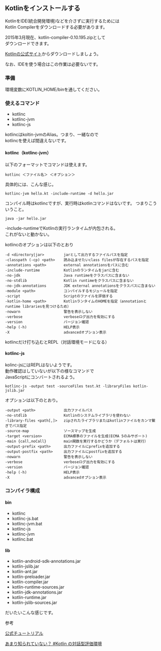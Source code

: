 ## Kotlinをインストールする
   
   
KotlinをIDE(統合開発環境)などを介さずに実行するためには   
Kotlin Compilerをダウンロードする必要があります。   
   
   
   
2015年3月現在、kotlin-compiler-0.10.195.zipとして   
ダウンロードできます。   
   
   
   
[Kotlinの公式サイト](http://kotlinlang.org/)からダウンロードしましょう。   
   
   
なお、IDEを使う場合はこの作業は必要ないです。   
   
   
### 準備
   
   環境変数にKOTLIN_HOME/binを通してください。


### 使えるコマンド

* kotlinc
* kotlinc-jvm
* kotlinc-js

kotlincはkoltin-jvmのAlias。つまり、一緒なので   
kotlincを使えば間違えないです。   
   
   
   
#### kotlinc（kotlinc-jvm）
   
   
以下のフォーマットでコマンドは使えます。

    kotlinc ＜ファイル名＞ ＜オプション＞
   
具体的には、こんな感じ。

    kotlinc-jvm hello.kt -include-runtime -d hello.jar

   コンパイル時はkotlincですが、実行時はkotlinコマンドはないです。
   つまりこういうこと。

    java -jar hello.jar

-include-runtimeでKotlinの実行ランタイムが内包される。   
これがないと動かない。   
   

kotlincのオプションは以下のとおり


    -d <directory|jar>         jarとして出力するファイルパスを指定
    -classpath (-cp) <path>    読み込ませたいclass filesが存在するパスを指定
    -annotations <path>        external annotationsをパスに含む
    -include-runtime           Kotlinのランタイムをjarに含む
    -no-jdk                    Java runtimeをクラスパスに含まない
    -no-stdlib                 Kotlin runtimeをクラスパスに含まない
    -no-jdk-annotations        JDK external annotationsをクラスパスに含まない
    -module <path>             コンパイルするモジュールを指定
    -script                    Scriptのファイルを評価する
    -kotlin-home <path>        KotlinランタイムのHOMEを指定（annotationとruntime librariesを見つけるため）
    -nowarn                    警告を表示しない
    -verbose                   verboseログ出力を有効にする
    -version                   バージョン確認
    -help (-h)                 HELP表示
    -X                         advancedオプション表示


   
   
   
kotlincだけ打ち込むとREPL（対話環境モードになる）


#### kotlinc-js


kolinc-jsにはREPLはないようです。   
動作確認はしていないが以下の様なコマンドで   
JavaScriptにコンバートされるよう。

    kotlinc-js -output test -sourceFiles test.kt -libraryFiles kotlin-jslib.jar
  
   
   
オプションは以下のとおり。

    -output <path>             出力ファイルパス
    -no-stdlib                 Kotlinのシステムライブラリを使わない
    -library-files <path[,]>   zipされたライブラリまたはkotlinファイルをカンマ繋ぎでパス指定
    -source-map                ソースマップを生成
    -target <version>          ECMA標準のファイルを生成(ECMA 5のみサポート)
    -main {call,noCall}        main関数を実行するかどうか（デフォルトは実行）
    -output-prefix <path>      出力ファイルにprefixを追加する
    -output-postfix <path>     出力ファイルにpostfixを追加する
    -nowarn                    警告を表示しない
    -verbose                   verboseログ出力を有効にする
    -version                   バージョン確認
    -help (-h)                 HELP表示
    -X                         advancedオプション表示



### コンパイラ構成
   

#### bin

* kotlinc
* kotlinc-js.bat
* kotlinc-jvm.bat
* kotlinc-js
* kotlinc-jvm
* kotlinc.bat


#### lib
   
* kotlin-android-sdk-annotations.jar
* kotlin-jslib.jar
* kotlin-ant.jar
* kotlin-preloader.jar
* kotlin-compiler.jar
* kotlin-runtime-sources.jar
* kotlin-jdk-annotations.jar
* kotlin-runtime.jar
* kotlin-jslib-sources.jar


だいたいこんな感じです。




参考


[公式チュートリアル](http://kotlinlang.org/docs/tutorials/command-line.html)

[あまり知られていない？ #Kotlin の対話型評価環境](http://taro.hatenablog.jp/entry/2013/04/06/162855)
